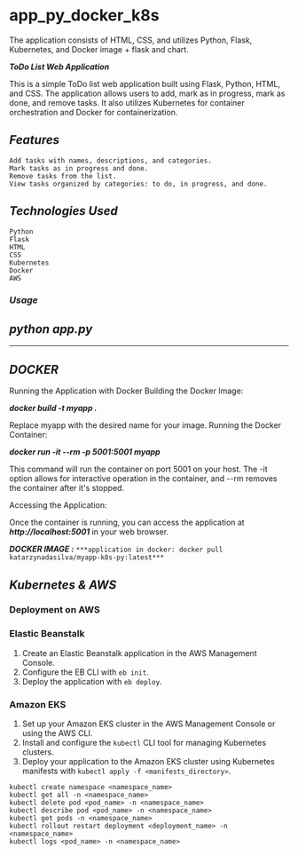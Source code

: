 # app_py_docker_k8s
The application consists of HTML, CSS, and utilizes Python, Flask, Kubernetes, and Docker image + flask and chart.


***ToDo List Web Application***

This is a simple ToDo list web application built using Flask, Python, HTML, and CSS. The application allows users to add, mark as in progress, mark as done, and remove tasks. It also utilizes Kubernetes for container orchestration and Docker for containerization.

## ***Features***

    Add tasks with names, descriptions, and categories.
    Mark tasks as in progress and done.
    Remove tasks from the list.
    View tasks organized by categories: to do, in progress, and done.

## ***Technologies Used***

    Python
    Flask
    HTML
    CSS
    Kubernetes
    Docker
    AWS

### ***Usage***

## ***python app.py***

*********************

## ***DOCKER***

Running the Application with Docker
Building the Docker Image:

***docker build -t myapp .***

Replace myapp with the desired name for your image.
Running the Docker Container:

***docker run -it --rm -p 5001:5001 myapp***

This command will run the container on port 5001 on your host. The -it option allows for interactive operation in the container, and --rm removes the container after it's stopped.

Accessing the Application:

Once the container is running, you can access the application at ***http://localhost:5001*** in your web browser.

***DOCKER IMAGE :***
```` ***application in docker: docker pull katarzynadasilva/myapp-k8s-py:latest*** ````

## ***Kubernetes & AWS***

### Deployment on AWS

### Elastic Beanstalk

1. Create an Elastic Beanstalk application in the AWS Management Console.
2. Configure the EB CLI with `eb init`.
3. Deploy the application with `eb deploy`.

### Amazon EKS

1. Set up your Amazon EKS cluster in the AWS Management Console or using the AWS CLI.
2. Install and configure the `kubectl` CLI tool for managing Kubernetes clusters.
3. Deploy your application to the Amazon EKS cluster using Kubernetes manifests with `kubectl apply -f <manifests_directory>`.

````
kubectl create namespace <namespace_name>
kubectl get all -n <namespace_name>
kubectl delete pod <pod_name> -n <namespace_name>
kubectl describe pod <pod_name> -n <namespace_name>
kubectl get pods -n <namespace_name>
kubectl rollout restart deployment <deployment_name> -n <namespace_name>
kubectl logs <pod_name> -n <namespace_name>

````

